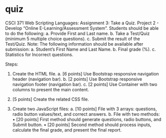 # quiz
CSCI 371 Web Scripting Languages: Assignment 3: Take a Quiz.
Project 2 - Develop “Online E-Learning/Assessment System”.
Students should be able to do the following:
a.	Provide First and Last name.
b.	Take a Test/Quiz (minimum 5 multiple choice questions). 
c.	Submit the result of the Test/Quiz.
Note: The following information should be available after submission:
a.	Student’s First Name and Last Name.
b.	Final grade (%).
c.	Statistics for Incorrect questions. 

Steps:
1.	Create  the HTML file.
a.	[6 points] Use Bootstrap responsive navigation header (navigation bar).
b.	[2 points] Use Bootstrap responsive navigation footer (navigation bar).
c.	[2 points] Use Container with two columns to present the main content.

2.	[5 points] Create the related CSS file.
3.	Create two JavaScript files: 
a.	[10 points] File with 3 arrays: questions, radio button values/text, and correct answers.
b.	File with two methods:
•	[20 points] First method should generate questions, radio buttons, and Submit button.
•	[20 points] Second method should process inputs, calculate the final grade, and present the final report.
